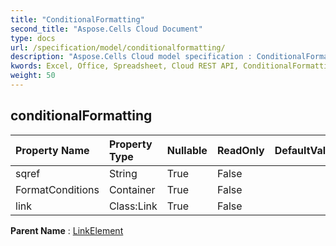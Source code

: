 ```yaml
---
title: "ConditionalFormatting"
second_title: "Aspose.Cells Cloud Document"
type: docs
url: /specification/model/conditionalformatting/
description: "Aspose.Cells Cloud model specification : ConditionalFormatting. Effortlessly handle Excel and other spreadsheet documents with features like opening, generating, editing, splitting, merging, comparing, and converting."
kwords: Excel, Office, Spreadsheet, Cloud REST API, ConditionalFormatting
weight: 50
---
```


## **conditionalFormatting**

 

| Property Name | Property Type | Nullable |  ReadOnly | DefaultValue | Description | 
| :- | :- | :- |:- |  :- | :- |
| sqref | String | True |  False |  |  |  
| FormatConditions | Container | True |  False |  |  |  
| link | Class:Link | True |  False |  |  |  

**Parent Name** : [LinkElement](/specification/model/linkelement)

